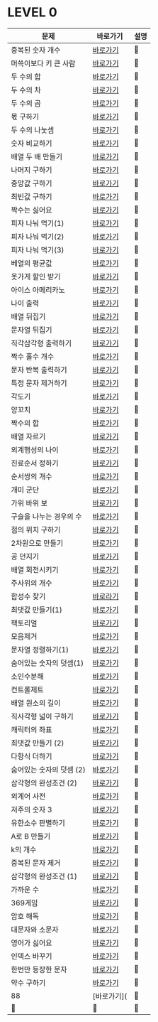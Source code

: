 # LEVEL 0

|문제|바로가기|설명|
|------|---|---|
|중복된 숫자 개수|[바로가기](https://github.com/CSHcode/Programmers/tree/main/LEVEL%200/%EC%A4%91%EB%B3%B5%EB%90%9C%20%EC%88%AB%EC%9E%90%20%EA%B0%9C%EC%88%98)|:hammer:|
|머쓱이보다 키 큰 사람|[바로가기](https://github.com/CSHcode/Programmers/tree/main/LEVEL%200/%EC%A4%91%EB%B3%B5%EB%90%9C%20%EC%88%AB%EC%9E%90%20%EA%B0%9C%EC%88%98)|:hammer:|
|두 수의 합|[바로가기](https://github.com/CSHcode/Programmers/tree/main/LEVEL%200/%EB%91%90%20%EC%88%98%EC%9D%98%20%ED%95%A9)|:hammer:|
|두 수의 차|[바로가기](https://github.com/CSHcode/Programmers/tree/main/LEVEL%200/%EB%91%90%20%EC%88%98%EC%9D%98%20%EC%B0%A8)|:hammer:|
|두 수의 곱|[바로가기](https://github.com/CSHcode/Programmers/tree/main/LEVEL%200/%EB%91%90%20%EC%88%98%EC%9D%98%20%EA%B3%B1)|:hammer:|
|몫 구하기|[바로가기](https://github.com/CSHcode/Programmers/tree/main/LEVEL%200/%EB%AA%AB%20%EA%B5%AC%ED%95%98%EA%B8%B0)|:hammer:|
|두 수의 나눗셈|[바로가기](https://github.com/CSHcode/Programmers/tree/main/LEVEL%200/%EB%91%90%20%EC%88%98%EC%9D%98%20%EB%82%98%EB%88%97%EC%85%88)|:hammer:|
|숫자 비교하기|[바로가기](https://github.com/CSHcode/Programmers/tree/main/LEVEL%200/%EC%88%AB%EC%9E%90%20%EB%B9%84%EA%B5%90%ED%95%98%EA%B8%B0)|:hammer:|
|배열 두 배 만들기|[바로가기](https://github.com/CSHcode/Programmers/tree/main/LEVEL%200/%EC%88%AB%EC%9E%90%20%EB%B9%84%EA%B5%90%ED%95%98%EA%B8%B0)|:hammer:|
|나머지 구하기|[바로가기](https://github.com/CSHcode/Programmers/tree/main/LEVEL%200/%EB%82%98%EB%A8%B8%EC%A7%80%20%EA%B5%AC%ED%95%98%EA%B8%B0)|:hammer:|
|중앙값 구하기|[바로가기](https://github.com/CSHcode/Programmers/tree/main/LEVEL%200/%EC%A4%91%EC%95%99%EA%B0%92%20%EA%B5%AC%ED%95%98%EA%B8%B0)|:hammer:|
|최빈값 구하기|[바로가기](https://github.com/CSHcode/Programmers/tree/main/LEVEL%200/%EC%B5%9C%EB%B9%88%EA%B0%92%20%EA%B5%AC%ED%95%98%EA%B8%B0)|:hammer:|
|짝수는 싫어요|[바로가기](https://github.com/CSHcode/Programmers/tree/main/LEVEL%200/%EC%A7%9D%EC%88%98%EB%8A%94%20%EC%8B%AB%EC%96%B4%EC%9A%94)|:hammer:|
|피자 나눠 먹기(1)|[바로가기](https://github.com/CSHcode/Programmers/tree/main/LEVEL%200/%ED%94%BC%EC%9E%90%20%EB%82%98%EB%88%A0%20%EB%A8%B9%EA%B8%B0(1))|:hammer:|
|피자 나눠 먹기(2)|[바로가기](https://github.com/CSHcode/Programmers/tree/main/LEVEL%200/%ED%94%BC%EC%9E%90%20%EB%82%98%EB%88%A0%20%EB%A8%B9%EA%B8%B0(2))|:hammer:|
|피자 나눠 먹기(3)|[바로가기](https://github.com/CSHcode/Programmers/tree/main/LEVEL%200/%ED%94%BC%EC%9E%90%20%EB%82%98%EB%88%A0%20%EB%A8%B9%EA%B8%B0(3))|:hammer:|
|베열의 평균값|[바로가기](https://github.com/CSHcode/Programmers/tree/main/LEVEL%200/%EB%B0%B0%EC%97%B4%EC%9D%98%20%ED%8F%89%EA%B7%A0%EA%B0%92)|:hammer:|
|옷가게 할인 받기|[바로가기](https://github.com/CSHcode/Programmers/tree/main/LEVEL%200/%EC%98%B7%EA%B0%80%EA%B2%8C%20%ED%95%A0%EC%9D%B8%20%EB%B0%9B%EA%B8%B0)|:hammer:|
|아이스 아메리카노|[바로가기](https://github.com/CSHcode/Programmers/tree/main/LEVEL%200/%EC%95%84%EC%9D%B4%EC%8A%A4%20%EC%95%84%EB%A9%94%EB%A6%AC%EC%B9%B4%EB%85%B8)|:hammer:|
|나이 출력|[바로가기](https://github.com/CSHcode/Programmers/tree/main/LEVEL%200/%EB%82%98%EC%9D%B4%20%EC%B6%9C%EB%A0%A5)|:hammer:|
|배열 뒤집기|[바로가기](https://github.com/CSHcode/Programmers/tree/main/LEVEL%200/%EB%B0%B0%EC%97%B4%20%EB%92%A4%EC%A7%91%EA%B8%B0)|:hammer:|
|문자열 뒤집기|[바로가기](https://github.com/CSHcode/Programmers/tree/main/LEVEL%200/%EB%AC%B8%EC%9E%90%EC%97%B4%20%EB%92%A4%EC%A7%91%EA%B8%B0)|:hammer:|
|직각삼각형 출력하기|[바로가기](https://github.com/CSHcode/Programmers/tree/main/LEVEL%200/%EC%A7%81%EA%B0%81%EC%82%BC%EA%B0%81%ED%98%95%20%EC%B6%9C%EB%A0%A5%ED%95%98%EA%B8%B0)|:hammer:|
|짝수 홀수 개수|[바로가기](https://github.com/CSHcode/Programmers/tree/main/LEVEL%200/%EC%A7%9D%EC%88%98%20%ED%99%80%EC%88%98%20%EA%B0%9C%EC%88%98)|:hammer:|
|문자 반복 출력하기|[바로가기](https://github.com/CSHcode/Programmers/tree/main/LEVEL%200/%EB%AC%B8%EC%9E%90%20%EB%B0%98%EB%B3%B5%20%EC%B6%9C%EB%A0%A5%ED%95%98%EA%B8%B0)|:hammer:|
|특정 문자 제거하기|[바로가기](https://github.com/CSHcode/Programmers/tree/main/LEVEL%200/%ED%8A%B9%EC%A0%95%20%EB%AC%B8%EC%9E%90%20%EC%A0%9C%EA%B1%B0%ED%95%98%EA%B8%B0)|:hammer:|
|각도기|[바로가기](https://github.com/CSHcode/Programmers/tree/main/LEVEL%200/%EA%B0%81%EB%8F%84%EA%B8%B0)|:hammer:|
|양꼬치|[바로가기](https://github.com/CSHcode/Programmers/tree/main/LEVEL%200/%EC%96%91%EA%BC%AC%EC%B9%98)|:hammer:|
|짝수의 합|[바로가기](https://github.com/CSHcode/Programmers/tree/main/LEVEL%200/%EC%A7%9D%EC%88%98%EC%9D%98%20%ED%95%A9)|:hammer:|
|배열 자르기|[바로가기](https://github.com/CSHcode/Programmers/tree/main/LEVEL%200/%EB%B0%B0%EC%97%B4%20%EC%9E%90%EB%A5%B4%EA%B8%B0)|:hammer:|
|외계행성의 나이|[바로가기](https://github.com/CSHcode/Programmers/tree/main/LEVEL%200/%EC%99%B8%EA%B3%84%ED%96%89%EC%84%B1%EC%9D%98%20%EB%82%98%EC%9D%B4)|:hammer:|
|진료순서 정하기|[바로가기](https://github.com/CSHcode/Programmers/tree/main/LEVEL%200/%EC%A7%84%EB%A3%8C%20%EC%88%9C%EC%84%9C%20%EC%A0%95%ED%95%98%EA%B8%B0)|:hammer:|
|순서쌍의 개수|[바로가기](https://github.com/CSHcode/Programmers/tree/main/LEVEL%200/%EC%88%9C%EC%84%9C%EC%8C%8D%EC%9D%98%20%EA%B0%9C%EC%88%98)|:hammer:|
|개미 군단|[바로가기](https://github.com/CSHcode/Programmers/tree/main/LEVEL%200/%EA%B0%9C%EB%AF%B8%20%EA%B5%B0%EB%8B%A8)|:hammer:|
|가위 바위 보|[바로가기](https://github.com/CSHcode/Programmers/tree/main/LEVEL%200/%EA%B0%80%EC%9C%84%20%EB%B0%94%EC%9C%84%20%EB%B3%B4)|:hammer:|
|구슬을 나누는 경우의 수|[바로가기](https://github.com/CSHcode/Programmers/tree/main/LEVEL%200/%EA%B5%AC%EC%8A%AC%EC%9D%84%20%EB%82%98%EB%88%84%EB%8A%94%20%EA%B2%BD%EC%9A%B0%EC%9D%98%20%EC%88%98)|:hammer:|
|점의 위치 구하기|[바로가기](https://github.com/CSHcode/Programmers/tree/main/LEVEL%200/%EC%A0%90%EC%9D%98%20%EC%9C%84%EC%B9%98%20%EA%B5%AC%ED%95%98%EA%B8%B0)|:hammer:|
|2차원으로 만들기|[바로가기](https://github.com/CSHcode/Programmers/tree/main/LEVEL%200/2%EC%B0%A8%EC%9B%90%EC%9C%BC%EB%A1%9C%20%EB%A7%8C%EB%93%A4%EA%B8%B0)|:hammer:|
|공 던지기|[바로가기](https://github.com/CSHcode/Programmers/tree/main/LEVEL%200/%EA%B3%B5%20%EB%8D%98%EC%A7%80%EA%B8%B0)|:hammer:|
|배열 회전시키기|[바로가기](https://github.com/CSHcode/Programmers/tree/main/LEVEL%200/%EB%B0%B0%EC%97%B4%20%ED%9A%8C%EC%A0%84%EC%8B%9C%ED%82%A4%EA%B8%B0)|:hammer:|
|주사위의 개수|[바로가기](https://github.com/CSHcode/Programmers/tree/main/LEVEL%200/%EC%A3%BC%EC%82%AC%EC%9C%84%EC%9D%98%20%EA%B0%9C%EC%88%98)|:hammer:|
|합성수 찾기|[바로라기](https://github.com/CSHcode/Programmers/tree/main/LEVEL%200/%ED%95%A9%EC%84%B1%EC%88%98%20%EC%B0%BE%EA%B8%B0)|:hammer:|
|최댓값 만들기(1)|[바로가기](https://github.com/CSHcode/Programmers/tree/main/LEVEL%200/%EC%B5%9C%EB%8C%93%EA%B0%92%20%EB%A7%8C%EB%93%A4%EA%B8%B0%20(1))|:hammer:|
|팩토리얼|[바로가기](https://github.com/CSHcode/Programmers/tree/main/LEVEL%200/%ED%8C%A9%ED%86%A0%EB%A6%AC%EC%96%BC)|:hammer:|
|모음제거|[바로가기](https://github.com/CSHcode/Programmers/tree/main/LEVEL%200/%EB%AA%A8%EC%9D%8C%20%EC%A0%9C%EA%B1%B0)|:hammer:|
|문자열 정렬하기(1)|[바로가기](https://github.com/CSHcode/Programmers/tree/main/LEVEL%200/%EB%AC%B8%EC%9E%90%EC%97%B4%20%EC%A0%95%EB%A0%AC%ED%95%98%EA%B8%B0%20(1))|:hammer:|
|숨어있는 숫자의 덧셈(1)|[바로가기](https://github.com/CSHcode/Programmers/tree/main/LEVEL%200/%EC%88%A8%EC%96%B4%EC%9E%88%EB%8A%94%20%EC%88%AB%EC%9E%90%EC%9D%98%20%EB%8D%A7%EC%85%88%20(1))|:hammer:|
|소인수분해|[바로가기](https://github.com/CSHcode/Programmers/tree/main/LEVEL%200/%EC%86%8C%EC%9D%B8%EC%88%98%EB%B6%84%ED%95%B4)|:hammer:|
|컨트롤제트|[바로가기](https://github.com/CSHcode/Programmers/tree/main/LEVEL%200/%EC%BB%A8%ED%8A%B8%EB%A1%A4%20%EC%A0%9C%ED%8A%B8)|:hammer:|
|배열 원소의 길이|[바로가기](https://github.com/CSHcode/Programmers/tree/main/LEVEL%200/%EB%B0%B0%EC%97%B4%20%EC%9B%90%EC%86%8C%EC%9D%98%20%EA%B8%B8%EC%9D%B4)|:hammer:|
|직사각형 넓이 구하기|[바로가기](https://github.com/CSHcode/Programmers/tree/main/LEVEL%200/%EC%A7%81%EC%82%AC%EA%B0%81%ED%98%95%20%EB%84%93%EC%9D%B4%20%EA%B5%AC%ED%95%98%EA%B8%B0)|:hammer:|
|캐릭터의 좌표|[바로가기](https://github.com/CSHcode/Programmers/tree/main/LEVEL%200/%EC%BA%90%EB%A6%AD%ED%84%B0%EC%9D%98%20%EC%A2%8C%ED%91%9C)|:hammer:|
|최댓값 만들기 (2)|[바로가기](https://github.com/CSHcode/Programmers/tree/main/LEVEL%200/%EC%B5%9C%EB%8C%93%EA%B0%92%20%EB%A7%8C%EB%93%A4%EA%B8%B0%20(2))|:hammer:|
|다항식 더하기|[바로가기](https://github.com/CSHcode/Programmers/tree/main/LEVEL%200/%EB%8B%A4%ED%95%AD%EC%8B%9D%20%EB%8D%94%ED%95%98%EA%B8%B0)|:hammer:|
|숨어있는 숫자의 덧셈 (2)|[바로가기](https://github.com/CSHcode/Programmers/tree/main/LEVEL%200/%EC%88%A8%EC%96%B4%EC%9E%88%EB%8A%94%20%EC%88%AB%EC%9E%90%EC%9D%98%20%EB%8D%A7%EC%85%88%20(2))|:hammer:|
|삼각형의 완성조건 (2)|[바로가기](https://github.com/CSHcode/Programmers/tree/main/LEVEL%200/%EC%82%BC%EA%B0%81%ED%98%95%EC%9D%98%20%EC%99%84%EC%84%B1%EC%A1%B0%EA%B1%B4%20(2))|:hammer:|
|외계어 사전|[바로가기](https://github.com/CSHcode/Programmers/tree/main/LEVEL%200/%EC%99%B8%EA%B3%84%EC%96%B4%20%EC%82%AC%EC%A0%84)|:hammer:|
|저주의 숫자 3|[바로가기](https://github.com/CSHcode/Programmers/tree/main/LEVEL%200/%EC%A0%80%EC%A3%BC%EC%9D%98%20%EC%88%AB%EC%9E%90%203)|:hammer:|
|유한소수 판별하기|[바로가기](https://github.com/CSHcode/Programmers/tree/main/LEVEL%200/%EC%9C%A0%ED%95%9C%EC%86%8C%EC%88%98%20%ED%8C%90%EB%B3%84%ED%95%98%EA%B8%B0)|:hammer:|
|A로 B 만들기|[바로가기](https://github.com/CSHcode/Programmers/tree/main/LEVEL%200/A%EB%A1%9C%20B%20%EB%A7%8C%EB%93%A4%EA%B8%B0)|:hammer:|
|k의 개수|[바로가기](https://github.com/CSHcode/Programmers/tree/main/LEVEL%200/k%EC%9D%98%20%EA%B0%9C%EC%88%98)|:hammer:|
|중복된 문자 제거|[바로가기](https://github.com/CSHcode/Programmers/tree/main/LEVEL%200/%EC%A4%91%EB%B3%B5%EB%90%9C%20%EB%AC%B8%EC%9E%90%20%EC%A0%9C%EA%B1%B0)|:hammer:|
|삼각형의 완성조건 (1)|[바로가기](https://github.com/CSHcode/Programmers/tree/main/LEVEL%200/%EC%82%BC%EA%B0%81%ED%98%95%EC%9D%98%20%EC%99%84%EC%84%B1%EC%A1%B0%EA%B1%B4%20(1))|:hammer:|
|가까운 수|[바로가기](https://github.com/CSHcode/Programmers/tree/main/LEVEL%200/%EA%B0%80%EA%B9%8C%EC%9A%B4%20%EC%88%98)|:hammer:|
|369게임|[바로가기](https://github.com/CSHcode/Programmers/tree/main/LEVEL%200/369%EA%B2%8C%EC%9E%84)|:hammer:|
|암호 해독|[바로가기](https://github.com/CSHcode/Programmers/tree/main/LEVEL%200/%EC%95%94%ED%98%B8%20%ED%95%B4%EB%8F%85)|:hammer:|
|대문자와 소문자|[바로가기](https://github.com/CSHcode/Programmers/tree/main/LEVEL%200/%EB%8C%80%EB%AC%B8%EC%9E%90%EC%99%80%20%EC%86%8C%EB%AC%B8%EC%9E%90)|:hammer:|
|영어가 싫어요|[바로가기](https://github.com/CSHcode/Programmers/tree/main/LEVEL%200/%EC%98%81%EC%96%B4%EA%B0%80%20%EC%8B%AB%EC%96%B4%EC%9A%94)|:hammer:|
|인덱스 바꾸기|[바로가기](https://github.com/CSHcode/Programmers/tree/main/LEVEL%200/%EC%9D%B8%EB%8D%B1%EC%8A%A4%20%EB%B0%94%EA%BE%B8%EA%B8%B0)|:hammer:|
|한번만 등장한 문자|[바로가기](https://github.com/CSHcode/Programmers/tree/main/LEVEL%200/%ED%95%9C%20%EB%B2%88%EB%A7%8C%20%EB%93%B1%EC%9E%A5%ED%95%9C%20%EB%AC%B8%EC%9E%90)|:hammer:|
|약수 구하기|[바로가기](https://github.com/CSHcode/Programmers/tree/main/LEVEL%200/%EC%95%BD%EC%88%98%20%EA%B5%AC%ED%95%98%EA%B8%B0)|:hammer:|
|88|[바로가기](|:hammer:|
|:hammer:|:hammer:|:hammer:|
